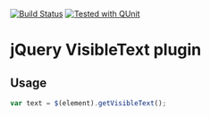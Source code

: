 [![Build Status](https://travis-ci.com/Krinkle/jquery-visibleText.svg?branch=main)](https://travis-ci.com/Krinkle/jquery-visibleText) [![Tested with QUnit](https://img.shields.io/badge/tested_with-qunit-9c3493.svg)](https://qunitjs.com/)

# jQuery VisibleText plugin

## Usage

```javascript
var text = $(element).getVisibleText();
```
